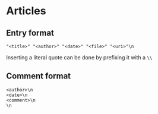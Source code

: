 Articles
========

Entry format
------------

	"<title>" "<author>" "<date>" "<file>" "<uri>"\n

Inserting a literal quote can be done by prefixing it with a `\\`


Comment format
--------------

	<author>\n
	<date>\n
	<comment>\n
	\n

